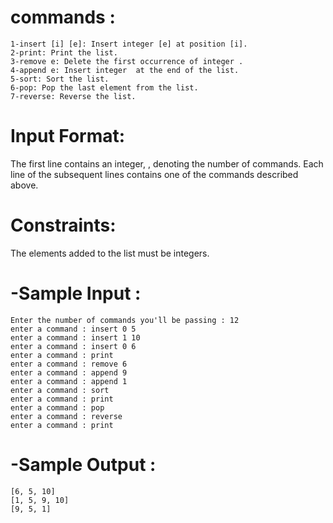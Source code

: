 # commands :
```
1-insert [i] [e]: Insert integer [e] at position [i].
2-print: Print the list.
3-remove e: Delete the first occurrence of integer .
4-append e: Insert integer  at the end of the list.
5-sort: Sort the list.
6-pop: Pop the last element from the list.
7-reverse: Reverse the list.
```
# Input Format:

The first line contains an integer, , denoting the number of commands.
Each line  of the  subsequent lines contains one of the commands described above.

# Constraints:

The elements added to the list must be integers.

# -Sample Input :
```
Enter the number of commands you'll be passing : 12
enter a command : insert 0 5
enter a command : insert 1 10
enter a command : insert 0 6
enter a command : print
enter a command : remove 6
enter a command : append 9
enter a command : append 1
enter a command : sort
enter a command : print
enter a command : pop
enter a command : reverse
enter a command : print
```
# -Sample Output :
```
[6, 5, 10]
[1, 5, 9, 10]
[9, 5, 1]
```
